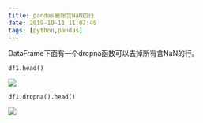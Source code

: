 ```yaml
---
title: pandas删除含NaN的行
date: 2019-10-11 11:07:49
tags: [python,pandas]
---
```

DataFrame下面有一个dropna函数可以去掉所有含NaN的行。
```
df1.head()
```
![](screenshot.png)

```
df1.dropna().head()
```
![](screenshot_1.png)